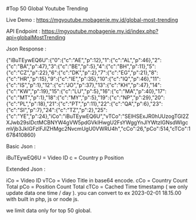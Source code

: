 
#Top 50 Global Youtube Trending 

Live Demo : https://mgyoutube.mobagenie.my.id/global-most-trending

API Endpoint : https://mgyoutube.mobagenie.my.id/index.php?api=globalMostTrending

Json Response : 

{"iBuTEywEQ6U":{"0":{"c":"AE","p":12},"1":{"c":"AL","p":46},"2":{"c":"BA","p":47},"3":{"c":"BE","p":5},"4":{"c":"BH","p":11},"5":{"c":"CZ","p":22},"6":{"c":"DK","p":2},"7":{"c":"EG","p":21},"8":{"c":"HR","p":15},"9":{"c":"IE","p":35},"10":{"c":"IQ","p":46},"11":{"c":"IS","p":1},"12":{"c":"JO","p":37},"13":{"c":"KH","p":47},"14":{"c":"KW","p":19},"15":{"c":"LU","p":5},"16":{"c":"MA","p":40},"17":{"c":"MT","p":1},"18":{"c":"MY","p":5},"19":{"c":"NP","p":29},"20":{"c":"PL","p":18},"21":{"c":"PT","p":11},"22":{"c":"QA","p":6},"23":{"c":"SI","p":7},"24":{"c":"TZ","p":2},"25":{"c":"YE","p":24},"iCo":"iBuTEywEQ6U","vTCo":"SElHSExJR0hUUzogTGl2ZXJwb29sIDctMCBNYW4gVW5pdGVkIHwgU2FsYWggYnJlYWtzIGNsdWIgcmVjb3JkIGFzIFJlZHMgc2NvcmUgU0VWRU4h","cCo":26,"pCo":514,"cTCo":1678410860}

Basic Json :

iBuTEywEQ6U = Video ID
c = Country
p  Position

Extended Json :

iCo = Video ID
vTCo = Video Title in base64 encode. 
cCo = Country Count Total
pCo = Position Count Total
cTCo = Cached Time timestamp ( we only update data one time / day ). you can convert to ex 2023-02-01 18.15.00 with built in php, js or node js.

we limit data only for top 50 global.